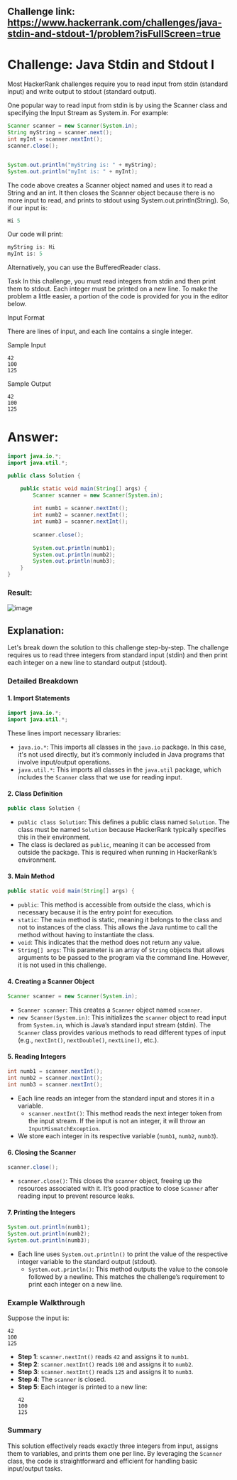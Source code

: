 ## Challenge link: https://www.hackerrank.com/challenges/java-stdin-and-stdout-1/problem?isFullScreen=true

# Challenge: Java Stdin and Stdout I
Most HackerRank challenges require you to read input from stdin (standard input) and write output to stdout (standard output).

One popular way to read input from stdin is by using the Scanner class and specifying the Input Stream as System.in. For example:
``` java
Scanner scanner = new Scanner(System.in);
String myString = scanner.next();
int myInt = scanner.nextInt();
scanner.close();


System.out.println("myString is: " + myString);
System.out.println("myInt is: " + myInt);
```

The code above creates a Scanner object named  and uses it to read a String and an int. It then closes the Scanner object because there is no more input to read, and prints to stdout using System.out.println(String). So, if our input is:
``` java
Hi 5
```
Our code will print:
``` java
myString is: Hi
myInt is: 5
```
Alternatively, you can use the BufferedReader class.

Task
In this challenge, you must read  integers from stdin and then print them to stdout. Each integer must be printed on a new line. To make the problem a little easier, a portion of the code is provided for you in the editor below.

Input Format

There are  lines of input, and each line contains a single integer.

Sample Input
```
42
100
125
```
Sample Output
```
42
100
125
```
# Answer:

``` java
import java.io.*;
import java.util.*;

public class Solution {

    public static void main(String[] args) {
        Scanner scanner = new Scanner(System.in);
        
        int numb1 = scanner.nextInt();
        int numb2 = scanner.nextInt();
        int numb3 = scanner.nextInt();
        
        scanner.close();
        
        System.out.println(numb1);
        System.out.println(numb2);
        System.out.println(numb3);
    }
}
``` 

### Result:
![image](https://github.com/user-attachments/assets/b0ff5328-1696-4e1f-9da8-7849146ab1aa)


## Explanation:
Let's break down the solution to this challenge step-by-step. The challenge requires us to read three integers from standard input (stdin) and then print each integer on a new line to standard output (stdout).

### Detailed Breakdown

#### 1. Import Statements
```java
import java.io.*;
import java.util.*;
```
These lines import necessary libraries:
   - `java.io.*`: This imports all classes in the `java.io` package. In this case, it's not used directly, but it’s commonly included in Java programs that involve input/output operations.
   - `java.util.*`: This imports all classes in the `java.util` package, which includes the `Scanner` class that we use for reading input.

#### 2. Class Definition
```java
public class Solution {
```
- `public class Solution`: This defines a public class named `Solution`. The class must be named `Solution` because HackerRank typically specifies this in their environment.
- The class is declared as `public`, meaning it can be accessed from outside the package. This is required when running in HackerRank’s environment.

#### 3. Main Method
```java
public static void main(String[] args) {
```
- `public`: This method is accessible from outside the class, which is necessary because it is the entry point for execution.
- `static`: The `main` method is static, meaning it belongs to the class and not to instances of the class. This allows the Java runtime to call the method without having to instantiate the class.
- `void`: This indicates that the method does not return any value.
- `String[] args`: This parameter is an array of `String` objects that allows arguments to be passed to the program via the command line. However, it is not used in this challenge.

#### 4. Creating a Scanner Object
```java
Scanner scanner = new Scanner(System.in);
```
- `Scanner scanner`: This creates a `Scanner` object named `scanner`.
- `new Scanner(System.in)`: This initializes the `scanner` object to read input from `System.in`, which is Java’s standard input stream (stdin). The `Scanner` class provides various methods to read different types of input (e.g., `nextInt()`, `nextDouble()`, `nextLine()`, etc.).

#### 5. Reading Integers
```java
int numb1 = scanner.nextInt();
int numb2 = scanner.nextInt();
int numb3 = scanner.nextInt();
```
- Each line reads an integer from the standard input and stores it in a variable.
   - `scanner.nextInt()`: This method reads the next integer token from the input stream. If the input is not an integer, it will throw an `InputMismatchException`.
- We store each integer in its respective variable (`numb1`, `numb2`, `numb3`).

#### 6. Closing the Scanner
```java
scanner.close();
```
- `scanner.close()`: This closes the `scanner` object, freeing up the resources associated with it. It’s good practice to close `Scanner` after reading input to prevent resource leaks.

#### 7. Printing the Integers
```java
System.out.println(numb1);
System.out.println(numb2);
System.out.println(numb3);
```
- Each line uses `System.out.println()` to print the value of the respective integer variable to the standard output (stdout).
   - `System.out.println()`: This method outputs the value to the console followed by a newline. This matches the challenge’s requirement to print each integer on a new line.

### Example Walkthrough
Suppose the input is:
```
42
100
125
```
- **Step 1**: `scanner.nextInt()` reads `42` and assigns it to `numb1`.
- **Step 2**: `scanner.nextInt()` reads `100` and assigns it to `numb2`.
- **Step 3**: `scanner.nextInt()` reads `125` and assigns it to `numb3`.
- **Step 4**: The `scanner` is closed.
- **Step 5**: Each integer is printed to a new line:
  ```
  42
  100
  125
  ```

### Summary
This solution effectively reads exactly three integers from input, assigns them to variables, and prints them one per line. By leveraging the `Scanner` class, the code is straightforward and efficient for handling basic input/output tasks.

